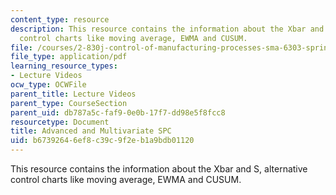```yaml
---
content_type: resource
description: This resource contains the information about the Xbar and S, alternative
  control charts like moving average, EWMA and CUSUM.
file: /courses/2-830j-control-of-manufacturing-processes-sma-6303-spring-2008/b67392646ef8c39c9f2eb1a9bdb01120_lecture9.pdf
file_type: application/pdf
learning_resource_types:
- Lecture Videos
ocw_type: OCWFile
parent_title: Lecture Videos
parent_type: CourseSection
parent_uid: db787a5c-faf9-0e0b-17f7-dd98e5f8fcc8
resourcetype: Document
title: Advanced and Multivariate SPC
uid: b6739264-6ef8-c39c-9f2e-b1a9bdb01120
---
```

This resource contains the information about the Xbar and S, alternative control charts like moving average, EWMA and CUSUM.

